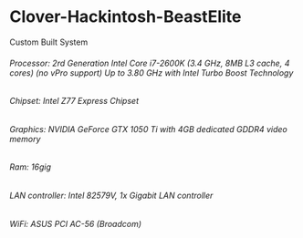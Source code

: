 # Clover-Hackintosh-BeastElite

Custom Built System

###### Processor:				    2rd Generation Intel Core i7-2600K (3.4 GHz, 8MB L3 cache, 4 cores) (no vPro support) Up to 3.80 GHz with Intel Turbo Boost Technology
###### Chipset:				      Intel Z77 Express Chipset
###### Graphics:				    NVIDIA GeForce GTX 1050 Ti with 4GB dedicated GDDR4 video memory
###### Ram:				          16gig
###### LAN controller:      Intel 82579V, 1x Gigabit LAN controller
###### WiFi:					      ASUS PCI AC-56 (Broadcom)
